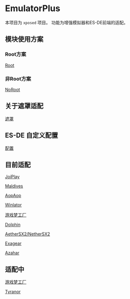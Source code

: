 # EmulatorPlus

本项目为 ```xposed``` 项目。
功能为增强模拟器和ES-DE前端的适配。

## 模块使用方案


### Root方案

[Root](doc/Root.md)

### 非Root方案

[NoRoot](doc/NoRoot.md)


## 关于遮罩适配

[遮罩](doc/Overlay.md)


## ES-DE 自定义配置

[配置](https://github.com/EagleFlyInSky/ES-DE-Custom)

## 目前适配

[JoiPlay](doc/JoiPlay.md)

[Maldives](doc/Maldives.md)

[AopAop](doc/AopAop.md)

[Winlator](doc/Winlator.md)

[游戏梦工厂](doc/GameDreamFactory.md)

[Dolphin](doc/Dolphin)

[AetherSX2/NetherSX2](doc/NetherSX2.md)

[Exagear](doc/Exagear.md)

[Azahar](doc/Azahar.md)

## 适配中

[游戏梦工厂](doc/GameDreamFactory.md)

[Tyranor](doc/Tyranor.md)



